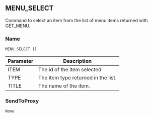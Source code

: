 ## MENU\_SELECT

Command to select an item from the list of menu items returned with GET\_MENU.


### Name

`MENU_SELECT ()`


| Parameter | Description                         |
| --------- | ----------------------------------- |
| ITEM      | The id of the item selected         |
| TYPE      | The item type returned in the list. |
| TITLE     | The name of the item.               |


### SendToProxy

`None`
